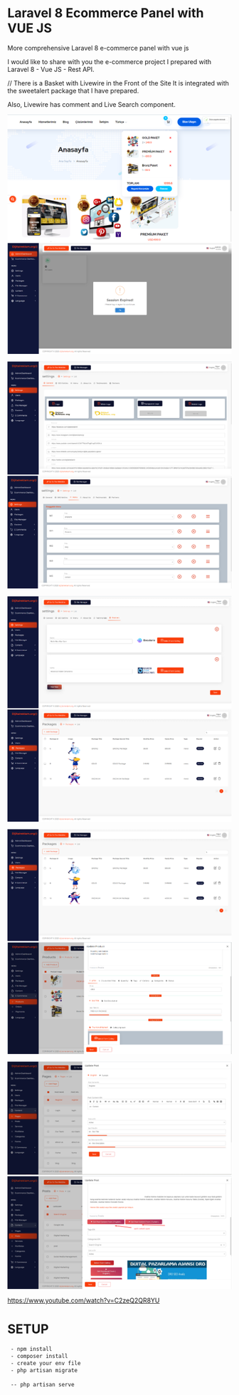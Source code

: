 # Laravel 8 Ecommerce Panel with VUE JS
More comprehensive Laravel 8 e-commerce panel with vue js

I would like to share with you the e-commerce project I prepared with Laravel 8 - Vue JS - Rest API. 

// There is a Basket with Livewire in the Front of the Site It is integrated with the sweetalert package that I have prepared.

Also, Livewire has comment and Live Search component.

![desktop](/screenshots/1.png)
![mobile](/screenshots/2.png)

![desktop](/screenshots/3.png)
![mobile](/screenshots/4.png)

![desktop](/screenshots/5.png)
![mobile](/screenshots/6.png)

![desktop](/screenshots/6.png)
![mobile](/screenshots/product-edit.png)

![desktop](/screenshots/page.png)
![mobile](/screenshots/posts.png)


https://www.youtube.com/watch?v=C2zeQ2QR8YU



# SETUP

```
 - npm install
 - composer install
 - create your env file
 - php artisan migrate

 -- php artisan serve


```
